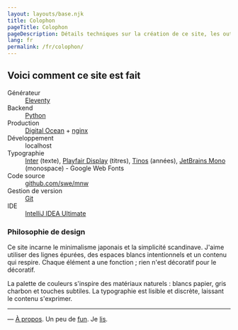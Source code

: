 ```yaml
---
layout: layouts/base.njk
title: Colophon
pageTitle: Colophon
pageDescription: Détails techniques sur la création de ce site, les outils utilisés et l'inspiration derrière
lang: fr
permalink: /fr/colophon/
---
```


## Voici comment ce site est fait

<div class="colophon-details">
<dl>
<dt>Générateur</dt>
<dd><a href="https://www.11ty.dev/">Eleventy</a></dd>

<dt>Backend</dt>
<dd><a href="https://python.org">Python</a></dd>

<dt>Production</dt>
<dd><a href="https://digitalocean.com/">Digital Ocean</a> + <a href="https://nginx.com">nginx</a></dd>

<dt>Développement</dt>
<dd>localhost</dd>

<dt>Typographie</dt>
<dd><a href="https://fonts.google.com/specimen/Inter">Inter</a> (texte), <a href="https://fonts.google.com/specimen/Playfair+Display">Playfair Display</a> (titres), <a href="https://fonts.google.com/specimen/Tinos">Tinos</a> (années), <a href="https://fonts.google.com/specimen/JetBrains+Mono">JetBrains Mono</a> (monospace) - Google Web Fonts</dd>

<dt>Code source</dt>
<dd><a href="https://github.com/swe/mnw">github.com/swe/mnw</a></dd>

<dt>Gestion de version</dt>
<dd><a href="https://git-scm.com/">Git</a></dd>

<dt>IDE</dt>
<dd><a href="https://www.jetbrains.com/idea/">IntelliJ IDEA Ultimate</a></dd>
</dl>
</div>

### Philosophie de design

Ce site incarne le minimalisme japonais et la simplicité scandinave. J'aime utiliser des lignes épurées, des espaces blancs intentionnels et un contenu qui respire. Chaque élément a une fonction ; rien n'est décoratif pour le décoratif.

La palette de couleurs s'inspire des matériaux naturels : blancs papier, gris charbon et touches subtiles. La typographie est lisible et discrète, laissant le contenu s'exprimer.

---
— [À propos](/fr/about/). Un peu de [fun](/fr/fun/). Je [lis](/library/). 